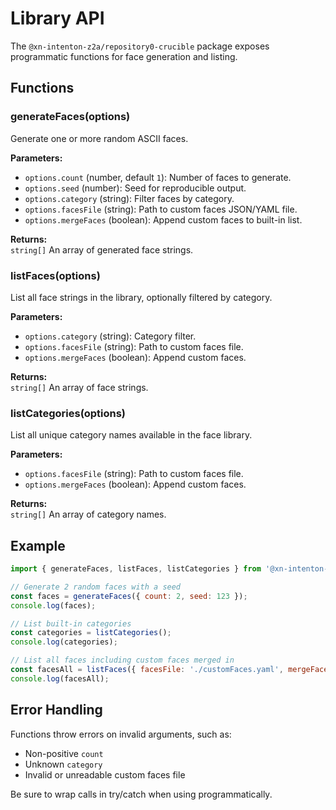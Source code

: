 # Library API

The `@xn-intenton-z2a/repository0-crucible` package exposes programmatic functions for face generation and listing.

## Functions

### generateFaces(options)

Generate one or more random ASCII faces.

**Parameters:**
- `options.count` (number, default `1`): Number of faces to generate.
- `options.seed` (number): Seed for reproducible output.
- `options.category` (string): Filter faces by category.
- `options.facesFile` (string): Path to custom faces JSON/YAML file.
- `options.mergeFaces` (boolean): Append custom faces to built-in list.

**Returns:**  
`string[]` An array of generated face strings.

### listFaces(options)

List all face strings in the library, optionally filtered by category.

**Parameters:**
- `options.category` (string): Category filter.
- `options.facesFile` (string): Path to custom faces file.
- `options.mergeFaces` (boolean): Append custom faces.

**Returns:**  
`string[]` An array of face strings.

### listCategories(options)

List all unique category names available in the face library.

**Parameters:**
- `options.facesFile` (string): Path to custom faces file.
- `options.mergeFaces` (boolean): Append custom faces.

**Returns:**  
`string[]` An array of category names.

## Example

```js
import { generateFaces, listFaces, listCategories } from '@xn-intenton-z2a/repository0-crucible';

// Generate 2 random faces with a seed
const faces = generateFaces({ count: 2, seed: 123 });
console.log(faces);

// List built-in categories
const categories = listCategories();
console.log(categories);

// List all faces including custom faces merged in
const facesAll = listFaces({ facesFile: './customFaces.yaml', mergeFaces: true });
console.log(facesAll);
```

## Error Handling

Functions throw errors on invalid arguments, such as:
- Non-positive `count`
- Unknown `category`
- Invalid or unreadable custom faces file

Be sure to wrap calls in try/catch when using programmatically.
